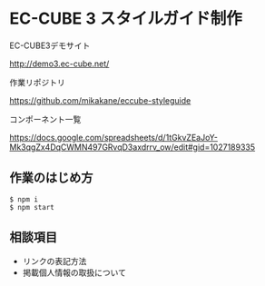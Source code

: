 # EC-CUBE 3 スタイルガイド制作

EC-CUBE3デモサイト

http://demo3.ec-cube.net/

作業リポジトリ　

https://github.com/mikakane/eccube-styleguide

コンポーネント一覧

https://docs.google.com/spreadsheets/d/1tGkvZEaJoY-Mk3qgZx4DqCWMN497GRvqD3axdrrv_ow/edit#gid=1027189335

## 作業のはじめ方

````
$ npm i 
$ npm start
````


## 相談項目

- リンクの表記方法
- 掲載個人情報の取扱について
